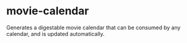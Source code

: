 # movie-calendar
Generates a digestable movie calendar that can be consumed by any calendar, and is updated automatically.
